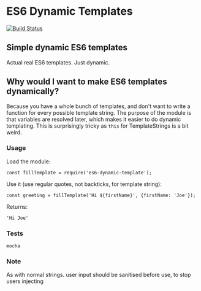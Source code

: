 # ES6 Dynamic Templates 

[![Build Status](https://secure.travis-ci.org/mikemaccana/dynamic-template.png?branch=master)](https://travis-ci.org/mikemaccana/dynamic-template)

## Simple dynamic ES6 templates

Actual real ES6 templates. Just dynamic. 

## Why would I want to make ES6 templates dynamically?

Because you have a whole bunch of templates, and don't want to write a function for every possible template string. The purpose of the module is that variables are resolved later, which makes it easier to do dynamic templating. This is surprisingly tricky as `this` for TemplateStrings is a bit weird.

### Usage

Load the module:

	const fillTemplate = require('es6-dynamic-template');

Use it (use regular quotes, not backticks, for template string):

	const greeting = fillTemplate('Hi ${firstName}', {firstName: 'Joe'});
	
Returns:

	'Hi Joe'

### Tests

	mocha

### Note

As with normal strings. user input should be sanitised before use, to stop users injecting <script> tags etc.

### Issues

Everything works, AFAIK, if it doesn't, send a PR rather than complaining otherwise I will mock you.
